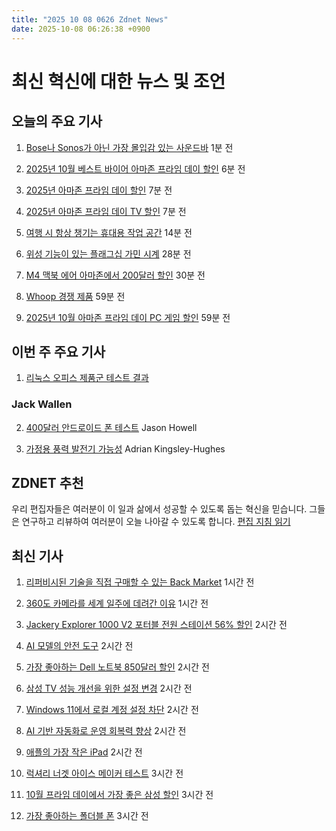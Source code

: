 ```yaml
---
title: "2025 10 08 0626 Zdnet News"
date: 2025-10-08 06:26:38 +0900
---
```


# 최신 혁신에 대한 뉴스 및 조언
## 오늘의 주요 기사 

1. [Bose나 Sonos가 아닌 가장 몰입감 있는 사운드바](https://www.zdnet.com/home-and-office/home-entertainment/one-of-the-most-immersive-soundbars-ive-tested-is-not-made-by-bose-or-sonos-and-its-on-sale/) 1분 전 

2. [2025년 10월 베스트 바이어 아마존 프라임 데이 할인](https://www.zdnet.com/article/best-amazon-october-prime-day-best-buy-deals-10-07-2025/) 6분 전 

3. [2025년 아마존 프라임 데이 할인](https://www.zdnet.com/home-and-office/amazon-prime-day-deals-10-7-2025/) 7분 전 

4. [2025년 아마존 프라임 데이 TV 할인](https://www.zdnet.com/home-and-office/home-entertainment/amazon-prime-day-tv-deals-10-7-2025/) 7분 전 

5. [여행 시 항상 챙기는 휴대용 작업 공간](https://www.zdnet.com/article/i-pack-this-portable-workstation-whenever-i-travel-and-its-20-off-for-prime-day/) 14분 전 

6. [위성 기능이 있는 플래그십 가민 시계](https://www.zdnet.com/article/this-flagship-garmin-watch-has-satellite-superpowers-that-make-it-irreplaceable-for-me/) 28분 전 

7. [M4 맥북 에어 아마존에서 200달러 할인](https://www.zdnet.com/article/the-m4-macbook-air-just-got-a-rare-200-discount-on-amazon-and-i-dont-expect-it-to-last-long/) 30분 전 

8. [Whoop 경쟁 제품](https://www.zdnet.com/article/i-found-a-whoop-rival-thats-just-as-good-at-fitness-tracking-but-has-no-subscription-fees/) 59분 전 

9. [2025년 10월 아마존 프라임 데이 PC 게임 할인](https://www.zdnet.com/home-and-office/home-entertainment/amazon-prime-day-pc-gaming-deals-10-7-2025/) 59분 전 

## 이번 주 주요 기사 

1. [리눅스 오피스 제품군 테스트 결과](https://www.zdnet.com/article/ive-tested-the-best-linux-office-suites-and-these-are-my-top-5-most-are-free/) 

### Jack Wallen 

2. [400달러 안드로이드 폰 테스트](https://www.zdnet.com/article/i-tested-a-400-android-phone-with-an-e-ink-like-display-and-it-was-boringly-awesome/) Jason Howell 

3. [가정용 풍력 발전기 가능성](https://www.zdnet.com/home-and-office/energy/are-wind-power-generators-viable-at-home-my-buying-advice-after-months-of-testing/) Adrian Kingsley-Hughes 

## ZDNET 추천 

우리 편집자들은 여러분이 이 일과 삶에서 성공할 수 있도록 돕는 혁신을 믿습니다. 그들은 연구하고 리뷰하여 여러분이 오늘 나아갈 수 있도록 합니다. [편집 지침 읽기](https://www.zdnet.com/editorial-guidelines/) 

## 최신 기사 

1. [리퍼비시된 기술을 직접 구매할 수 있는 Back Market](https://www.zdnet.com/article/you-can-buy-refurbished-tech-from-back-market-in-person-now-heres-where/) 1시간 전 

2. [360도 카메라를 세계 일주에 데려간 이유](https://www.zdnet.com/article/i-took-this-360-degree-camera-around-the-world-heres-why/) 1시간 전 

3. [Jackery Explorer 1000 V2 포터블 전원 스테이션 56% 할인](https://www.zdnet.com/article/the-jackery-explorer-1000-v2-portable-power-station-is-56-off-an-all-time-low-price/) 2시간 전 

4. [AI 모델의 안전 도구](https://www.zdnet.com/article/anthropics-open-source-safety-tool-found-ai-models-whisteblowing-in-all-the-wrong-places/) 2시간 전 

5. [가장 좋아하는 Dell 노트북 850달러 할인](https://www.zdnet.com/article/one-of-my-favorite-dell-laptops-from-2025-is-850-off/) 2시간 전 

6. [삼성 TV 성능 개선을 위한 설정 변경](https://www.zdnet.com/article/got-a-samsung-tv-i-changed-these-6-settings-to-greatly-improve-the-performance/) 2시간 전 

7. [Windows 11에서 로컬 계정 설정 차단](https://www.zdnet.com/article/microsoft-just-blocked-a-popular-way-to-set-up-a-local-account-in-windows-11-heres-what-still-works/) 2시간 전 

8. [AI 기반 자동화로 운영 회복력 향상](https://www.zdnet.com/article/how-ai-driven-automation-is-the-key-to-unlocking-your-operational-resilience/) 2시간 전 

9. [애플의 가장 작은 iPad](https://www.zdnet.com/article/apples-smallest-ipad-packs-a-punch-and-just-hit-an-all-time-low-price/) 2시간 전 

10. [럭셔리 너겟 아이스 메이커 테스트](https://www.zdnet.com/article/i-tested-a-luxury-nugget-ice-maker-and-its-an-even-better-investment-at-this-price/) 3시간 전 

11. [10월 프라임 데이에서 가장 좋은 삼성 할인](https://www.zdnet.com/article/best-amazon-october-prime-day-samsung-deals-10-07-2025/) 3시간 전 

12. [가장 좋아하는 폴더블 폰](https://www.zdnet.com/article/my-favorite-foldable-phone-of-all-time-just-hit-a-record-low-price-on-amazon/) 3시간 전